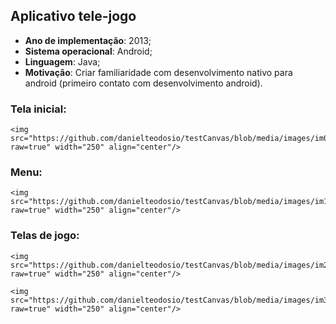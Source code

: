 ## Aplicativo tele-jogo
- **Ano de implementação**: 2013;
- **Sistema operacional**: Android;
- **Linguagem**: Java;
- **Motivação**: Criar familiaridade com desenvolvimento nativo para android (primeiro contato com desenvolvimento android).

### Tela inicial:

	<img src="https://github.com/danielteodosio/testCanvas/blob/media/images/im0.jpg?raw=true" width="250" align="center"/>

### Menu:

	<img src="https://github.com/danielteodosio/testCanvas/blob/media/images/im1.jpg?raw=true" width="250" align="center"/>

### Telas de jogo:

	<img src="https://github.com/danielteodosio/testCanvas/blob/media/images/im2.jpg?raw=true" width="250" align="center"/>

	<img src="https://github.com/danielteodosio/testCanvas/blob/media/images/im3.jpg?raw=true" width="250" align="center"/>
